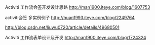 

Activiti 工作流会签开发设计思路
http://man1900.iteye.com/blog/1607753

activiti会签 多实例例子
http://huan1993.iteye.com/blog/2249764

http://blog.csdn.net/liuwu0720/article/details/49680501

Activiti 工作流表单设计及开发
http://man1900.iteye.com/blog/1724324
